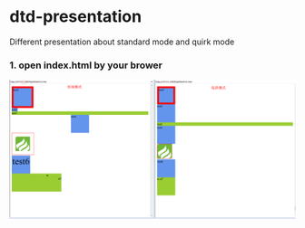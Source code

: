 # dtd-presentation
Different presentation about standard mode and quirk mode

### 1. open index.html by your brower

![avatar](https://github.com/evilrescuer/dtd-presentation/blob/master/dtd-presentation.png)

